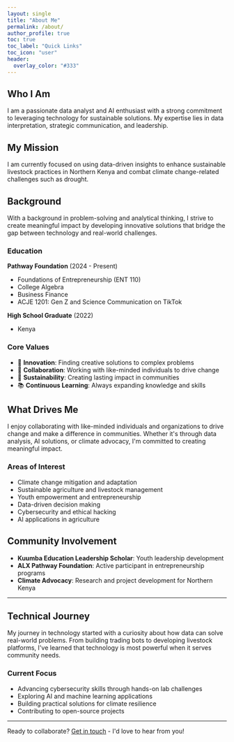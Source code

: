 ```yaml
---
layout: single
title: "About Me"
permalink: /about/
author_profile: true
toc: true
toc_label: "Quick Links"
toc_icon: "user"
header:
  overlay_color: "#333"
---
```


## Who I Am

I am a passionate data analyst and AI enthusiast with a strong commitment to leveraging technology for sustainable solutions. My expertise lies in data interpretation, strategic communication, and leadership.

## My Mission

I am currently focused on using data-driven insights to enhance sustainable livestock practices in Northern Kenya and combat climate change-related challenges such as drought.

## Background

With a background in problem-solving and analytical thinking, I strive to create meaningful impact by developing innovative solutions that bridge the gap between technology and real-world challenges.

### Education

**Pathway Foundation** (2024 - Present)
- Foundations of Entrepreneurship (ENT 110)
- College Algebra
- Business Finance
- ACJE 1201: Gen Z and Science Communication on TikTok

**High School Graduate** (2022)
- Kenya

### Core Values

- 🎯 **Innovation**: Finding creative solutions to complex problems
- 🤝 **Collaboration**: Working with like-minded individuals to drive change
- 🌱 **Sustainability**: Creating lasting impact in communities
- 📚 **Continuous Learning**: Always expanding knowledge and skills

## What Drives Me

I enjoy collaborating with like-minded individuals and organizations to drive change and make a difference in communities. Whether it's through data analysis, AI solutions, or climate advocacy, I'm committed to creating meaningful impact.

### Areas of Interest

- Climate change mitigation and adaptation
- Sustainable agriculture and livestock management
- Youth empowerment and entrepreneurship
- Data-driven decision making
- Cybersecurity and ethical hacking
- AI applications in agriculture

## Community Involvement

- **Kuumba Education Leadership Scholar**: Youth leadership development
- **ALX Pathway Foundation**: Active participant in entrepreneurship programs
- **Climate Advocacy**: Research and project development for Northern Kenya

---

## Technical Journey

My journey in technology started with a curiosity about how data can solve real-world problems. From building trading bots to developing livestock platforms, I've learned that technology is most powerful when it serves community needs.

### Current Focus

- Advancing cybersecurity skills through hands-on lab challenges
- Exploring AI and machine learning applications
- Building practical solutions for climate resilience
- Contributing to open-source projects

---

Ready to collaborate? [Get in touch](/contact/) - I'd love to hear from you!
